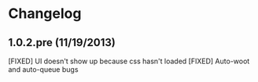 # Changelog

## 1.0.2.pre (11/19/2013)
[FIXED] UI doesn't show up because css hasn't loaded
[FIXED] Auto-woot and auto-queue bugs
